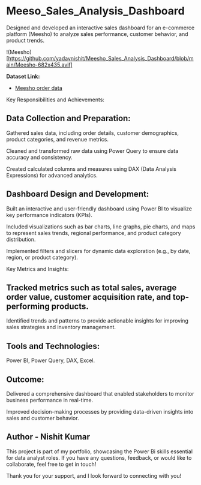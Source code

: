 # Meeso_Sales_Analysis_Dashboard
Designed and developed an interactive sales dashboard for an e-commerce platform (Meesho) to analyze sales performance, customer behavior, and product trends.

!(Meesho)[https://github.com/yadavnishit/Meesho_Sales_Analysis_Dashboard/blob/main/Meesho-682x435.avif]

**Dataset Link:**
- <a href="https://www.kaggle.com/datasets/sahilr05/meesho-orders">Meesho order data</a>

Key Responsibilities and Achievements:

## Data Collection and Preparation:

Gathered sales data, including order details, customer demographics, product categories, and revenue metrics.

Cleaned and transformed raw data using Power Query to ensure data accuracy and consistency.

Created calculated columns and measures using DAX (Data Analysis Expressions) for advanced analytics.

## Dashboard Design and Development:

Built an interactive and user-friendly dashboard using Power BI to visualize key performance indicators (KPIs).

Included visualizations such as bar charts, line graphs, pie charts, and maps to represent sales trends, regional performance, and product category distribution.

Implemented filters and slicers for dynamic data exploration (e.g., by date, region, or product category).

Key Metrics and Insights:

## Tracked metrics such as total sales, average order value, customer acquisition rate, and top-performing products.

Identified trends and patterns to provide actionable insights for improving sales strategies and inventory management.

## Tools and Technologies:

Power BI, Power Query, DAX, Excel.

## Outcome:

Delivered a comprehensive dashboard that enabled stakeholders to monitor business performance in real-time.

Improved decision-making processes by providing data-driven insights into sales and customer behavior.


## Author - Nishit Kumar
This project is part of my portfolio, showcasing the Power Bi skills essential for data analyst roles. If you have any questions, feedback, or would like to collaborate, feel free to get in touch!

Thank you for your support, and I look forward to connecting with you!
